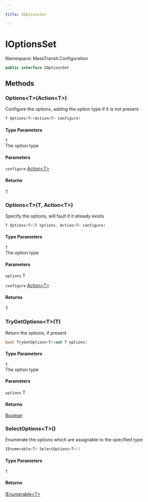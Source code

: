```yaml
---

title: IOptionsSet

---
```


# IOptionsSet

Namespace: MassTransit.Configuration

```csharp
public interface IOptionsSet
```

## Methods

### **Options\<T\>(Action\<T\>)**

Configure the options, adding the option type if it is not present

```csharp
T Options<T>(Action<T> configure)
```

#### Type Parameters

`T`<br/>
The option type

#### Parameters

`configure` [Action\<T\>](https://learn.microsoft.com/en-us/dotnet/api/system.action-1)<br/>

#### Returns

T<br/>

### **Options\<T\>(T, Action\<T\>)**

Specify the options, will fault if it already exists

```csharp
T Options<T>(T options, Action<T> configure)
```

#### Type Parameters

`T`<br/>
The option type

#### Parameters

`options` T<br/>

`configure` [Action\<T\>](https://learn.microsoft.com/en-us/dotnet/api/system.action-1)<br/>

#### Returns

T<br/>

### **TryGetOptions\<T\>(T)**

Return the options, if present

```csharp
bool TryGetOptions<T>(out T options)
```

#### Type Parameters

`T`<br/>
The option type

#### Parameters

`options` T<br/>

#### Returns

[Boolean](https://learn.microsoft.com/en-us/dotnet/api/system.boolean)<br/>

### **SelectOptions\<T\>()**

Enumerate the options which are assignable to the specified type

```csharp
IEnumerable<T> SelectOptions<T>()
```

#### Type Parameters

`T`<br/>

#### Returns

[IEnumerable\<T\>](https://learn.microsoft.com/en-us/dotnet/api/system.collections.generic.ienumerable-1)<br/>
